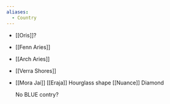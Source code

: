 ```yaml
---
aliases:
  - Country
---
```

- [[Oris]]?
- [[Fenn Aries]]
- [[Arch Aries]]
- [[Verra Shores]]
- [[Mora Jai]]
[[Eraja]]
	Hourglass shape
[[Nuance]]
	Diamond	
			
	No BLUE contry?